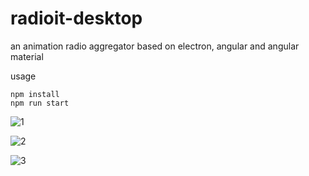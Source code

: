 # radioit-desktop
an animation radio aggregator based on electron, angular and angular material

usage
```
npm install
npm run start
```

![1](../../raw/master/screenshot/1.png)

![2](../../raw/master/screenshot/2.png)

![3](../../raw/master/screenshot/3.png)